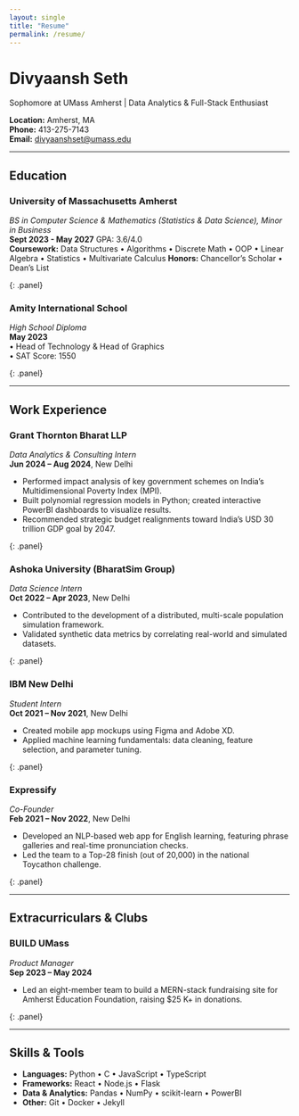 ```yaml
---
layout: single
title: "Resume"
permalink: /resume/
---
```


# Divyaansh Seth

<p class="lead">Sophomore at UMass Amherst | Data Analytics & Full-Stack Enthusiast</p>

<div class="callout">
  <div class="contact-flex">
    <div><strong>Location:</strong> Amherst, MA</div>
    <div><strong>Phone:</strong> 413-275-7143</div>
    <div><strong>Email:</strong> <a href="mailto:divyaanshset@umass.edu">divyaanshset@umass.edu</a></div>
  </div>
</div>

---

## Education

### University of Massachusetts Amherst  
_BS in Computer Science & Mathematics (Statistics & Data Science), Minor in Business_  
**Sept 2023 - May 2027**    GPA: 3.6/4.0  
**Coursework:** Data Structures • Algorithms • Discrete Math • OOP • Linear Algebra • Statistics • Multivariate Calculus 
**Honors:** Chancellor’s Scholar • Dean’s List  

{: .panel}

### Amity International School  
_High School Diploma_  
**May 2023**  
• Head of Technology & Head of Graphics  
• SAT Score: 1550  

{: .panel}

---

## Work Experience

### Grant Thornton Bharat LLP  
*Data Analytics & Consulting Intern*  
**Jun 2024 – Aug 2024**, New Delhi  
- Performed impact analysis of key government schemes on India’s Multidimensional Poverty Index (MPI).  
- Built polynomial regression models in Python; created interactive PowerBI dashboards to visualize results.  
- Recommended strategic budget realignments toward India’s USD 30 trillion GDP goal by 2047.  

{: .panel}

### Ashoka University (BharatSim Group)  
*Data Science Intern*  
**Oct 2022 – Apr 2023**, New Delhi  
- Contributed to the development of a distributed, multi-scale population simulation framework.  
- Validated synthetic data metrics by correlating real-world and simulated datasets.  

{: .panel}

### IBM New Delhi  
*Student Intern*  
**Oct 2021 – Nov 2021**, New Delhi  
- Created mobile app mockups using Figma and Adobe XD.  
- Applied machine learning fundamentals: data cleaning, feature selection, and parameter tuning.  

{: .panel}

### Expressify  
*Co-Founder*  
**Feb 2021 – Nov 2022**, New Delhi  
- Developed an NLP-based web app for English learning, featuring phrase galleries and real-time pronunciation checks.  
- Led the team to a Top-28 finish (out of 20,000) in the national Toycathon challenge.  

{: .panel}

---

## Extracurriculars & Clubs

### BUILD UMass 
*Product Manager*  
**Sep 2023 – May 2024**  
- Led an eight-member team to build a MERN-stack fundraising site for Amherst Education Foundation, raising \$25 K+ in donations.  

{: .panel}

---

## Skills & Tools

- **Languages:** Python • C • JavaScript • TypeScript  
- **Frameworks:** React • Node.js • Flask  
- **Data & Analytics:** Pandas • NumPy • scikit-learn • PowerBI  
- **Other:** Git • Docker • Jekyll  
